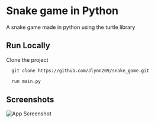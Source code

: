 
# Snake game in Python

A snake game made in python using the turtle library 


## Run Locally

Clone the project

```bash
  git clone https://github.com/Jlynn209/snake_game.git
```
```bash
  run main.py
```

## Screenshots

![App Screenshot](https://i.gyazo.com/af5255cc0203201ebaffec39e51039dd.png)
